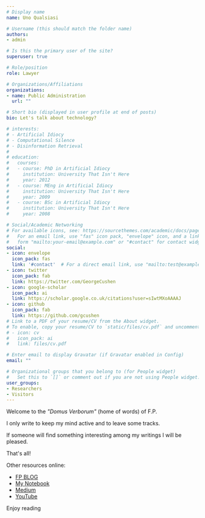 ```yaml
---
# Display name
name: Uno Qualsiasi

# Username (this should match the folder name)
authors:
- admin

# Is this the primary user of the site?
superuser: true

# Role/position
role: Lawyer

# Organizations/Affiliations
organizations:
- name: Public Administration
  url: ""

# Short bio (displayed in user profile at end of posts)
bio: Let's talk about technology?

# interests:
# - Artificial Idiocy
# - Computational Silence
# - Disinformation Retrieval
# 
# education:
#   courses:
#   - course: PhD in Artificial Idiocy
#     institution: University That Isn't Here
#     year: 2012
#   - course: MEng in Artificial Idiocy
#     institution: University That Isn't Here
#     year: 2009
#   - course: BSc in Artificial Idiocy
#     institution: University That Isn't Here
#     year: 2008

# Social/Academic Networking
# For available icons, see: https://sourcethemes.com/academic/docs/page-builder/#icons
#   For an email link, use "fas" icon pack, "envelope" icon, and a link in the
#   form "mailto:your-email@example.com" or "#contact" for contact widget.
social:
- icon: envelope
  icon_pack: fas
  link: '#contact'  # For a direct email link, use "mailto:test@example.org".
- icon: twitter
  icon_pack: fab
  link: https://twitter.com/GeorgeCushen
- icon: google-scholar
  icon_pack: ai
  link: https://scholar.google.co.uk/citations?user=sIwtMXoAAAAJ
- icon: github
  icon_pack: fab
  link: https://github.com/gcushen
# Link to a PDF of your resume/CV from the About widget.
# To enable, copy your resume/CV to `static/files/cv.pdf` and uncomment the lines below.
# - icon: cv
#   icon_pack: ai
#   link: files/cv.pdf

# Enter email to display Gravatar (if Gravatar enabled in Config)
email: ""

# Organizational groups that you belong to (for People widget)
#   Set this to `[]` or comment out if you are not using People widget.
user_groups:
- Researchers
- Visitors
---
```

Welcome to the _"Domus Verborum"_ (home of words) of F.P.

I only write to keep my mind active and to leave some tracks.

If someone will find something interesting among my writings I will be pleased. 

That's all!

Other resources online:

- [FP BLOG](https://francopasut-en.blogspot.com/)
- [My Notebook](https://francopasut.github.io/)
- [Medium](https://medium.com/@FrancoPasut)
- [YouTube](https://www.youtube.com/channel/UCQatUUJTIhFNKr1dMYx1N7Q) 

Enjoy reading
